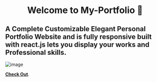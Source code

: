 <h1 align="center">Welcome to My-Portfolio 👋</h1>

## A Complete Customizable Elegant Personal Portfolio Website and is fully responsive built with react.js lets you display your works and Professional skills. 

![image](https://user-images.githubusercontent.com/68941801/133941246-9eda2918-eefb-4293-b503-db0f5f9a31f7.png)

**[Check Out](https://duraishanmugaraj.github.io/#/)**.
